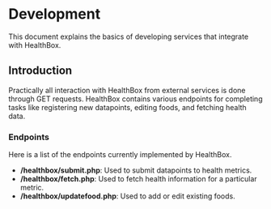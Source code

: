 # Development

This document explains the basics of developing services that integrate with HealthBox.


## Introduction

Practically all interaction with HealthBox from external services is done through GET requests. HealthBox contains various endpoints for completing tasks like registering new datapoints, editing foods, and fetching health data.

### Endpoints

Here is a list of the endpoints currently implemented by HealthBox.

- **/healthbox/submit.php**: Used to submit datapoints to health metrics.
- **/healthbox/fetch.php**: Used to fetch health information for a particular metric.
- **/healthbox/updatefood.php**: Used to add or edit existing foods.
